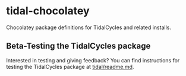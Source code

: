 # tidal-chocolatey
Chocolatey package definitions for TidalCycles and related installs.

## Beta-Testing the TidalCycles package
Interested in testing and giving feedback? You can find instructions for testing the TidalCycles package at [tidal/readme.md](tidal/readme.md).